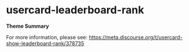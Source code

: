 # usercard-leaderboard-rank

**Theme Summary**

For more information, please see: https://meta.discourse.org/t/usercard-show-leaderboard-rank/378735
